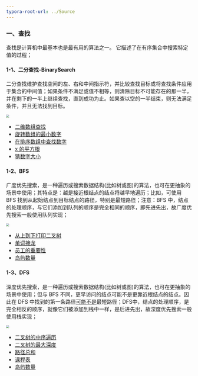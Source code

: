```yaml
---
typora-root-url: ../Source
---
```




### 一、查找

查找是计算机中最基本也是最有用的算法之一。 它描述了在有序集合中搜索特定值的过程；

#### 1-1、二分查找-BinarySearch

二分查找维护查找空间的左、右和中间指示符，并比较查找目标或将查找条件应用于集合的中间值；如果条件不满足或值不相等，则清除目标不可能存在的那一半，并在剩下的一半上继续查找，直到成功为止。如果查以空的一半结束，则无法满足条件，并且无法找到目标。

<img src="/Image/Algorithm/Search/1.png" style="zoom:50%;" />

- [二维数组查找](http://www.conardli.top/docs/algorithm/查找/二维数组查找.html)
- [旋转数组的最小数字](http://www.conardli.top/docs/algorithm/查找/旋转数组的最小数字.html#题目)
- [在排序数组中查找数字](http://www.conardli.top/docs/dataStructure/数组/在排序数组中查找数字.html)
- [x 的平方根](https://leetcode-cn.com/problems/sqrtx/?utm_source=LCUS&utm_medium=ip_redirect_q_uns&utm_campaign=transfer2china)
- [猜数字大小](https://leetcode-cn.com/problems/guess-number-higher-or-lower/)



#### 1-2、BFS

广度优先搜索，是一种遍历或搜索数据结构(比如树或图)的算法，也可在更抽象的场景中使用；其特点是：越是接近根结点的结点将越早地遍历；比如，可使用 BFS 找到从起始结点到目标结点的路径，特别是最短路径；注意：BFS 中，结点的处理顺序，与它们添加到队列的顺序是完全相同的顺序，即先进先出，故广度优先搜索一般使用队列实现；

<img src="/Image/Algorithm/Search/2.png" style="zoom:50%;" />

- [从上到下打印二叉树](http://www.conardli.top/docs/dataStructure/二叉树/从上到下打印二叉树.html)
- [单词接龙](https://leetcode-cn.com/problems/word-ladder/)
- [员工的重要性](https://leetcode-cn.com/problems/employee-importance/)
- [岛屿数量](https://leetcode-cn.com/problems/number-of-islands/)



#### 1-3、DFS

深度优先搜索，是一种遍历或搜索数据结构(比如树或图)的算法，也可在更抽象的场景中使用；但与 BFS 不同，更早访问的结点可能不是更靠近根结点的结点。因此在 DFS 中找到的第一条路径<u>可能不是</u>最短路径；DFS中，结点的处理顺序，是完全相反的顺序，就像它们被添加到栈中一样，是后进先出，故深度优先搜索一般使用栈实现；

<img src="/Image/Algorithm/Search/2.png" style="zoom:50%;" />

- [二叉树的中序遍历](http://www.conardli.top/docs/dataStructure/二叉树/二叉树的中序遍历.html)
- [二叉树的最大深度](http://www.conardli.top/docs/dataStructure/二叉树/二叉树的最大深度.html)
- [路径总和](https://leetcode-cn.com/problems/path-sum/)
- [课程表](https://leetcode-cn.com/problems/course-schedule/)
- [岛屿数量](https://leetcode-cn.com/problems/number-of-islands/)